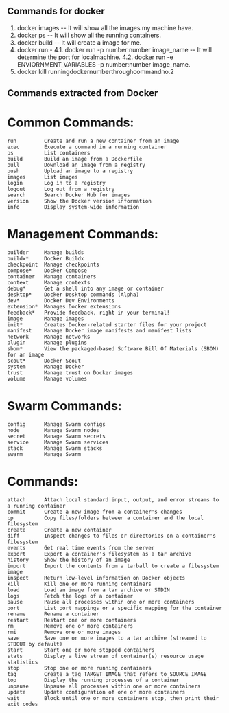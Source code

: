 ## Commands for docker

1. docker images -- It will show all the images my machine have.
2. docker ps -- It will show all the running containers.
3. docker build -- It will create a image for me.
4. docker run:-
        4.1. docker run -p number:number image_name -- It will determine the port for localmachine.
        4.2. docker run -e ENVIORNMENT_VARIABLES -p number:number image_name.
5. docker kill runningdockernumberthroughcommandno.2



## Commands extracted from Docker
# Common Commands:
    run         Create and run a new container from an image
    exec        Execute a command in a running container
    ps          List containers
    build       Build an image from a Dockerfile
    pull        Download an image from a registry
    push        Upload an image to a registry
    images      List images
    login       Log in to a registry
    logout      Log out from a registry
    search      Search Docker Hub for images
    version     Show the Docker version information
    info        Display system-wide information

# Management Commands:
    builder     Manage builds
    buildx*     Docker Buildx
    checkpoint  Manage checkpoints
    compose*    Docker Compose
    container   Manage containers
    context     Manage contexts
    debug*      Get a shell into any image or container
    desktop*    Docker Desktop commands (Alpha)
    dev*        Docker Dev Environments
    extension*  Manages Docker extensions
    feedback*   Provide feedback, right in your terminal!
    image       Manage images
    init*       Creates Docker-related starter files for your project
    manifest    Manage Docker image manifests and manifest lists
    network     Manage networks
    plugin      Manage plugins
    sbom*       View the packaged-based Software Bill Of Materials (SBOM)     for an image
    scout*      Docker Scout
    system      Manage Docker
    trust       Manage trust on Docker images
    volume      Manage volumes

# Swarm Commands:
    config      Manage Swarm configs
    node        Manage Swarm nodes
    secret      Manage Swarm secrets
    service     Manage Swarm services
    stack       Manage Swarm stacks
    swarm       Manage Swarm

# Commands:
    attach      Attach local standard input, output, and error streams to     a running container    
    commit      Create a new image from a container's changes
    cp          Copy files/folders between a container and the local  filesystem
    create      Create a new container
    diff        Inspect changes to files or directories on a container's  filesystem
    events      Get real time events from the server
    export      Export a container's filesystem as a tar archive
    history     Show the history of an image
    import      Import the contents from a tarball to create a filesystem     image
    inspect     Return low-level information on Docker objects
    kill        Kill one or more running containers
    load        Load an image from a tar archive or STDIN
    logs        Fetch the logs of a container
    pause       Pause all processes within one or more containers
    port        List port mappings or a specific mapping for the container
    rename      Rename a container
    restart     Restart one or more containers
    rm          Remove one or more containers
    rmi         Remove one or more images
    save        Save one or more images to a tar archive (streamed to     STDOUT by default)
    start       Start one or more stopped containers
    stats       Display a live stream of container(s) resource usage  statistics
    stop        Stop one or more running containers
    tag         Create a tag TARGET_IMAGE that refers to SOURCE_IMAGE
    top         Display the running processes of a container
    unpause     Unpause all processes within one or more containers
    update      Update configuration of one or more containers
    wait        Block until one or more containers stop, then print their     exit codes